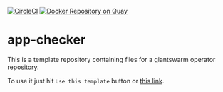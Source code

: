 [![CircleCI](https://circleci.com/gh/giantswarm/app-checker.svg?&style=shield)](https://circleci.com/gh/giantswarm/app-checker) [![Docker Repository on Quay](https://quay.io/repository/giantswarm/app-checker/status "Docker Repository on Quay")](https://quay.io/repository/giantswarm/app-checker)

# app-checker

This is a template repository containing files for a giantswarm
operator repository.

To use it just hit `Use this template` button or [this
link][generate].

[generate]: https://github.com/giantswarm/app-checker/generate

